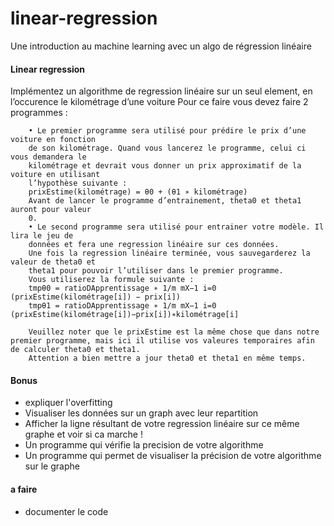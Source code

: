 # linear-regression

Une introduction au machine learning avec un algo de régression linéaire

#### Linear regression

Implémentez un algorithme de regression linéaire sur un seul element, en l’occurence
le kilométrage d’une voiture Pour ce faire vous devez faire 2 programmes :

        • Le premier programme sera utilisé pour prédire le prix d’une voiture en fonction
        de son kilométrage. Quand vous lancerez le programme, celui ci vous demandera le
        kilométrage et devrait vous donner un prix approximatif de la voiture en utilisant
        l’hypothèse suivante :
        prixEstime(kilométrage) = θ0 + (θ1 ∗ kilométrage)
        Avant de lancer le programme d’entrainement, theta0 et theta1 auront pour valeur
        0.
        • Le second programme sera utilisé pour entrainer votre modèle. Il lira le jeu de
        données et fera une regression linéaire sur ces données.
        Une fois la regression linéaire terminée, vous sauvegarderez la valeur de theta0 et
        theta1 pour pouvoir l’utiliser dans le premier programme.
        Vous utiliserez la formule suivante :
        tmpθ0 = ratioDApprentissage ∗ 1/m mX−1 i=0 (prixEstime(kilométrage[i]) − prix[i])
        tmpθ1 = ratioDApprentissage ∗ 1/m mX−1 i=0 (prixEstime(kilométrage[i])−prix[i])∗kilométrage[i]

        Veuillez noter que le prixEstime est la même chose que dans notre premier programme, mais ici il utilise vos valeures temporaires afin de calculer theta0 et theta1.
        Attention a bien mettre a jour theta0 et theta1 en même temps.

#### Bonus

- expliquer l'overfitting
- Visualiser les données sur un graph avec leur repartition
- Afficher la ligne résultant de votre regression linéaire sur ce même graphe et voir si ca marche !
- Un programme qui vérifie la precision de votre algorithme
- Un programme qui permet de visualiser la précision de votre algorithme sur le graphe

#### a faire

- documenter le code
